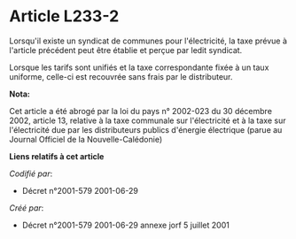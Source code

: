 # Article L233-2

Lorsqu'il existe un syndicat de communes pour l'électricité, la taxe prévue à l'article précédent peut être établie et perçue
par ledit syndicat.

Lorsque les tarifs sont unifiés et la taxe correspondante fixée à un taux uniforme, celle-ci est recouvrée sans frais par le
distributeur.

**Nota:**

Cet article a été abrogé par la loi du pays n° 2002-023 du 30 décembre 2002, article 13, relative à la taxe communale sur
l'électricité et à la taxe sur l'électricité due par les distributeurs publics d'énergie électrique (parue au Journal
Officiel de la Nouvelle-Calédonie)

**Liens relatifs à cet article**

_Codifié par_:

  - Décret n°2001-579 2001-06-29

_Créé par_:

  - Décret n°2001-579 2001-06-29 annexe jorf 5 juillet 2001
